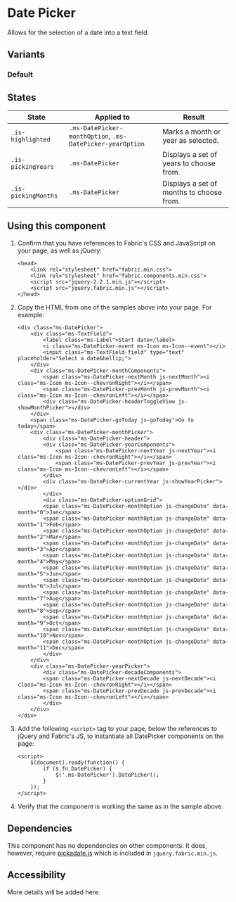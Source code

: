 # Date Picker
Allows for the selection of a date into a text field.

## Variants

### Default
<!---
{{> DatePicker}}
--->

## States
State | Applied to | Result
 --- | --- | ---
`.is-highlighted` | `.ms-DatePicker-monthOption`, `.ms-DatePicker-yearOption` | Marks a month or year as selected.
`.is-pickingYears` | `.ms-DatePicker` | Displays a set of years to choose from.
`.is-pickingMonths` | `.ms-DatePicker` | Displays a set of months to choose from.

## Using this component
1. Confirm that you have references to Fabric's CSS and JavaScript on your page, as well as jQuery:
    ```
    <head>
        <link rel="stylesheet" href="fabric.min.css">
        <link rel="stylesheet" href="fabric.components.min.css">
        <script src="jquery-2.2.1.min.js"></script>
        <script src="jquery.fabric.min.js"></script>
    </head>
    ```
2. Copy the HTML from one of the samples above into your page. For example:
    ```
    <div class="ms-DatePicker">
        <div class="ms-TextField">
            <label class="ms-Label">Start date</label>
            <i class="ms-DatePicker-event ms-Icon ms-Icon--event"></i>
            <input class="ms-TextField-field" type="text" placeholder="Select a date&hellip;">
        </div>
        <div class="ms-DatePicker-monthComponents">
            <span class="ms-DatePicker-nextMonth js-nextMonth"><i class="ms-Icon ms-Icon--chevronRight"></i></span>
            <span class="ms-DatePicker-prevMonth js-prevMonth"><i class="ms-Icon ms-Icon--chevronLeft"></i></span>
            <div class="ms-DatePicker-headerToggleView js-showMonthPicker"></div>
        </div>
        <span class="ms-DatePicker-goToday js-goToday">Go to today</span>
        <div class="ms-DatePicker-monthPicker">
            <div class="ms-DatePicker-header">
            <div class="ms-DatePicker-yearComponents">
                <span class="ms-DatePicker-nextYear js-nextYear"><i class="ms-Icon ms-Icon--chevronRight"></i></span>
                <span class="ms-DatePicker-prevYear js-prevYear"><i class="ms-Icon ms-Icon--chevronLeft"></i></span>
            </div>
            <div class="ms-DatePicker-currentYear js-showYearPicker"></div>
            </div>
            <div class="ms-DatePicker-optionGrid">
            <span class="ms-DatePicker-monthOption js-changeDate" data-month="0">Jan</span>
            <span class="ms-DatePicker-monthOption js-changeDate" data-month="1">Feb</span>
            <span class="ms-DatePicker-monthOption js-changeDate" data-month="2">Mar</span>
            <span class="ms-DatePicker-monthOption js-changeDate" data-month="3">Apr</span>
            <span class="ms-DatePicker-monthOption js-changeDate" data-month="4">May</span>
            <span class="ms-DatePicker-monthOption js-changeDate" data-month="5">Jun</span>
            <span class="ms-DatePicker-monthOption js-changeDate" data-month="6">Jul</span>
            <span class="ms-DatePicker-monthOption js-changeDate" data-month="7">Aug</span>
            <span class="ms-DatePicker-monthOption js-changeDate" data-month="8">Sep</span>
            <span class="ms-DatePicker-monthOption js-changeDate" data-month="9">Oct</span>
            <span class="ms-DatePicker-monthOption js-changeDate" data-month="10">Nov</span>
            <span class="ms-DatePicker-monthOption js-changeDate" data-month="11">Dec</span>
            </div>
        </div>
        <div class="ms-DatePicker-yearPicker">
            <div class="ms-DatePicker-decadeComponents">
            <span class="ms-DatePicker-nextDecade js-nextDecade"><i class="ms-Icon ms-Icon--chevronRight"></i></span>
            <span class="ms-DatePicker-prevDecade js-prevDecade"><i class="ms-Icon ms-Icon--chevronLeft"></i></span>
            </div>
        </div>
    </div>
    ```
3. Add the following `<script>` tag to your page, below the references to jQuery and Fabric's JS, to instantiate all DatePicker components on the page:
    ```
    <script>
        $(document).ready(function() {
            if ($.fn.DatePicker) {
                $('.ms-DatePicker').DatePicker();
            }
        });
    </script>
    ```
4. Verify that the component is working the same as in the sample above.

## Dependencies
This component has no dependencies on other components. It does, however, require [pickadate.js](http://amsul.ca/pickadate.js/) which is included in `jquery.fabric.min.js`. 

## Accessibility
More details will be added here.

<!---
{{> DatePickerExampleJS}}
--->
